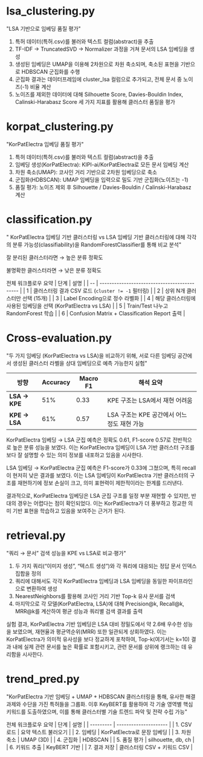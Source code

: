 # lsa_clustering.py
"LSA 기반으로 임베딩 품질 평가"
1. 특허 데이터(특허.csv)를 불러와 텍스트 컬럼(abstract)을 추출
2. TF-IDF → TruncatedSVD → Normalizer 과정을 거쳐 문서의 LSA 임베딩을 생성
3. 생성된 임베딩은 UMAP을 이용해 2차원으로 차원 축소되며, 축소된 표현을 기반으로 HDBSCAN 군집화를 수행
4. 군집화 결과는 데이터프레임에 cluster_lsa 컬럼으로 추가되고, 전체 문서 중 노이즈(-1) 비율 계산
5. 노이즈를 제외한 데이터에 대해 Silhouette Score, Davies-Bouldin Index, Calinski-Harabasz Score 세 가지 지표를 활용해 클러스터 품질을 평가

# korpat_clustering.py
"KorPatElectra 임베딩 품질 평가"
1. 특허 데이터(특허.csv)를 불러와 텍스트 컬럼(abstract)을 추출
2. 임베딩 생성(KorPatElectra): KIPI-ai/KorPatElectra로 모든 문서 임베딩 계산
3. 차원 축소(UMAP): 코사인 거리 기반으로 2차원 임베딩으로 축소
4. 군집화(HDBSCAN): UMAP 임베딩을 입력으로 밀도 기반 군집화(노이즈는 -1)
5. 품질 평가: 노이즈 제외 후 Silhouette / Davies-Bouldin / Calinski-Harabasz 계산

# classification.py
" KorPatElectra 임베딩 기반 클러스터링 vs LSA 임베딩 기반 클러스터링에 대해 각각의 분류 가능성(classifiability)을 RandomForestClassifier를 통해 비교 분석"

잘 분리된 클러스터라면 → 높은 분류 정확도

불명확한 클러스터라면 → 낮은 분류 정확도

전체 워크플로우 요약
| 단계 | 설명                                           |
| -- | -------------------------------------------- |
| 1  | 클러스터링 결과 CSV 로드 (`cluster != -1` 필터링)        |
| 2  | 상위 N개 클러스터만 선택 (15개)                         |
| 3  | Label Encoding으로 정수 라벨화                      |
| 4  | 해당 클러스터링에 사용된 임베딩을 선택 (KorPatElectra vs LSA) |
| 5  | Train/Test 나누고 RandomForest 학습               |
| 6  | Confusion Matrix + Classification Report 출력  |

# Cross-evaluation.py
"두 가지 임베딩 (KorPatElectra vs LSA)을 비교하기 위해,
서로 다른 임베딩 공간에서 생성된 클러스터 라벨을 상대 임베딩으로 예측 가능한지 실험"

| 방향            | Accuracy | Macro F1 | 해석 요약                        |
| ------------- | -------- | -------- | ---------------------------- |
| **LSA → KPE** | 51%      | 0.33     | KPE 구조는 LSA에서 재현 어려움         |
| **KPE → LSA** | 61%      | 0.57     | LSA 구조는 KPE 공간에서 어느 정도 재현 가능 |

KorPatElectra 임베딩 → LSA 군집 예측은 정확도 0.61, F1-score 0.57로 전반적으로 높은 분류 성능을 보였다. 이는 KorPatElectra 임베딩이 LSA 기반 클러스터 구조를 보다 잘 설명할 수 있는 의미 정보를 내포하고 있음을 시사한다.

LSA 임베딩 → KorPatElectra 군집 예측은 F1-score가 0.33에 그쳤으며, 특히 recall이 현저히 낮은 결과를 보였다. 이는 LSA 임베딩이 KorPatElectra 기반 클러스터의 구조를 재현하기에 정보 손실이 크고, 의미 표현력이 제한적이라는 한계를 드러낸다.

결과적으로, KorPatElectra 임베딩은 LSA 군집 구조를 일정 부분 재현할 수 있지만, 반대의 경우는 어렵다는 점이 확인되었다. 이는 KorPatElectra가 더 풍부하고 정교한 의미 기반 표현을 학습하고 있음을 보여주는 근거가 된다.

# retrieval.py
"쿼리 → 문서” 검색 성능을 KPE vs LSA로 비교·평가"
1. 두 가지 쿼리(“이미지 생성”, “텍스트 생성”)와 각 쿼리에 대응되는 정답 문서 인덱스 집합을 정의
2. 쿼리에 대해서도 각각 KorPatElectra 임베딩과 LSA 임베딩을 동일한 파이프라인으로 변환하여 생성
3. NearestNeighbors를 활용해 코사인 거리 기반 Top-k 유사 문서를 검색
4. 마지막으로 각 모델(KorPatElectra, LSA)에 대해 Precision@k, Recall@k, MRR@k를 계산하여 평균 성능과 쿼리별 검색 결과를 출력

실험 결과, KorPatElectra 기반 임베딩은 LSA 대비 정밀도에서 약 2.6배 우수한 성능을 보였으며, 재현율과 평균역순위(MRR) 또한 일관되게 상회하였다. 이는 KorPatElectra가 의미적 유사성을 보다 정교하게 포착하여, Top-k(여기서는 k=10) 결과 내에 실제 관련 문서를 높은 확률로 포함시키고, 관련 문서를 상위에 랭크하는 데 유리함을 시사한다.


# trend_pred.py
"KorPatElectra 기반 임베딩 + UMAP + HDBSCAN 클러스터링을 통해, 유사한 해결 과제와 수단을 가진 특허들을 그룹화. 이후 KeyBERT를 활용하여 각 기술 영역별 핵심 키워드를 도출하였으며, 이를 통해 클러스터별 기술 트렌드 파악 및 전략 수립 가능"

전체 워크플로우 요약
| 단계        | 설명                    |
| --------- | --------------------- |
| 1. CSV 로드 | 요약 텍스트 불러오기           |
| 2. 임베딩    | KorPatElectra로 문장 임베딩 |
| 3. 차원 축소  | UMAP (3D)             |
| 4. 군집화    | HDBSCAN               |
| 5. 품질 평가  | silhouette, db, ch    |
| 6. 키워드 추출 | KeyBERT 기반            |
| 7. 결과 저장  | 클러스터링 CSV + 키워드 CSV   |
